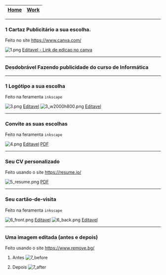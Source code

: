 |[Home](/) | [Work](/portfolio.html) |
|-------|-----|

---
### 1 Cartaz Publicitário a sua escolha.

Feito no site https://www.canva.com/

![1.png](./1.png)
[Editavel - Link de edicao no canva](https://www.canva.com/design/DAFsfFQCVB4/obrPUYg_-RKT66FTtnZLnQ/edit?utm_content=DAFsfFQCVB4&utm_campaign=designshare&utm_medium=link2&utm_source=sharebutton)

---
### Desdobrável Fazendo publicidade do curso de Informática

---
### 1 Logótipo a sua escolha

Feito na feramenta `inkscape`

![3.png](./3.png)
[Editavel](./3.svg)
![3_w2000h800.png](./3_w2000h800.png)
[Editavel](./3_w2000h800.svg)

---

### Convite as suas escolhas

Feito na feramenta `inkscape`

![4.png](./4.png)
[Editavel](./4.svg)
[PDF](./4.pdf)

---

### Seu CV personalizado

Feito usando o site https://resume.io/

![5_resume.png](./5_resume.png)
[PDF](./5_resume.pdf)

---

### Seu cartão-de-visita

Feito na feramenta `inkscape`

![6_front.png](./6_front.png)
[Editavel](./6_front.svg)
![6_back.png](./6_back.png)
[Editavel](./6_back.svg)

---

### Uma imagem editada (antes e depois)

Feito usando o site https://www.remove.bg/ 

1. Antes
![7_before](./7_before.jpg)

2. Depois
![7_after](./7_after.png)
